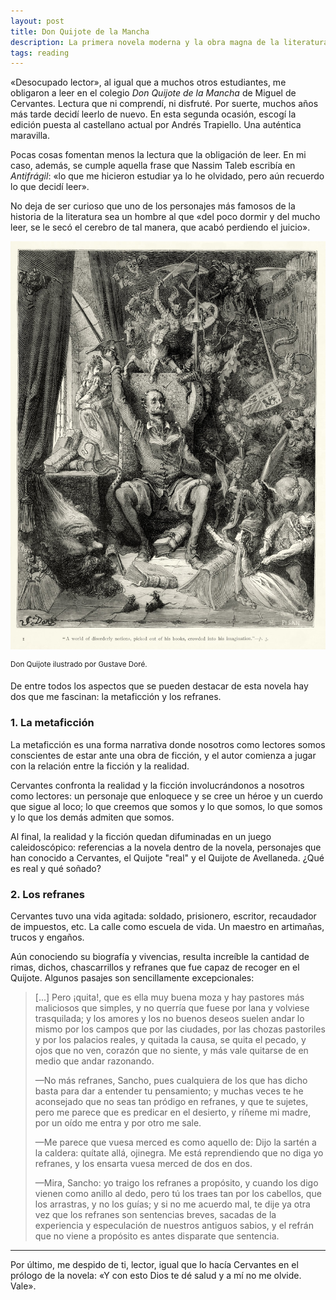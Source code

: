 ```yaml
---
layout: post
title: Don Quijote de la Mancha
description: La primera novela moderna y la obra magna de la literatura.
tags: reading
---
```


«Desocupado lector», al igual que a muchos otros estudiantes, me obligaron a
leer en el colegio *Don Quijote de la Mancha* de Miguel de Cervantes. Lectura
que ni comprendí, ni disfruté. Por suerte, muchos años más tarde decidí leerlo
de nuevo. En esta segunda ocasión, escogí la edición puesta al castellano actual
por Andrés Trapiello.  Una auténtica maravilla.

Pocas cosas fomentan menos la lectura que la obligación de leer. En mi caso,
además, se cumple aquella frase que Nassim Taleb escribía en *Antifrágil*:
«lo que me hicieron estudiar ya lo he olvidado, pero aún recuerdo lo que decidí
leer».

No deja de ser curioso que uno de los personajes más famosos de la historia de
la literatura sea un hombre al que «del poco dormir y del mucho leer, se le secó
el cerebro de tal manera, que acabó perdiendo el juicio».

![Don Quijote][1]

<sup>Don Quijote ilustrado por Gustave Doré.</sup>


De entre todos los aspectos que se pueden destacar de esta novela hay dos que
me fascinan: la metaficción y los refranes.

### 1. La metaficción

La metaficción es una forma narrativa donde nosotros como lectores somos
conscientes de estar ante una obra de ficción, y el autor comienza a jugar con
la relación entre la ficción y la realidad.

Cervantes confronta la realidad y la ficción involucrándonos a nosotros como
lectores: un personaje que enloquece y se cree un héroe y un cuerdo que
sigue al loco; lo que creemos que somos y lo que somos, lo que somos y lo que
los demás admiten que somos.

Al final, la realidad y la ficción quedan difuminadas en un juego
caleidoscópico: referencias a la novela dentro de la novela, personajes que han
conocido a Cervantes, el Quijote "real" y el Quijote de Avellaneda. ¿Qué es
real y qué soñado?

### 2. Los refranes

Cervantes tuvo una vida agitada: soldado, prisionero, escritor, recaudador de
impuestos, etc. La calle como escuela de vida. Un maestro en artimañas, trucos
y engaños.

Aún conociendo su biografía y vivencias, resulta increíble la cantidad de rimas,
dichos, chascarrillos y refranes que fue capaz de recoger en el Quijote. Algunos
pasajes son sencillamente excepcionales:

> [...] Pero ¡quita!, que es ella muy buena moza y hay pastores más maliciosos
> que simples, y no querría que fuese por lana y volviese trasquilada; y los
> amores y los no buenos deseos suelen andar lo mismo por los campos que por las
> ciudades, por las chozas pastoriles y por los palacios reales, y quitada la
> causa, se quita el pecado, y ojos que no ven, corazón que no siente, y más vale
> quitarse de en medio que andar razonando.
>
> —No más refranes, Sancho, pues cualquiera de los que has dicho basta para dar a
> entender tu pensamiento; y muchas veces te he aconsejado que no seas tan
> pródigo en refranes, y que te sujetes, pero me parece que es predicar en el
> desierto, y ríñeme mi madre, por un oído me entra y por otro me sale.
>
> —Me parece que vuesa merced es como aquello de: Dijo la sartén a la caldera:
> quítate allá, ojinegra. Me está reprendiendo que no diga yo refranes, y los
> ensarta vuesa merced de dos en dos.
>
> —Mira, Sancho: yo traigo los refranes a propósito, y cuando los digo vienen
> como anillo al dedo, pero tú los traes tan por los cabellos, que los arrastras,
> y no los guías; y si no me acuerdo mal, te dije ya otra vez que los refranes
> son sentencias breves, sacadas de la experiencia y especulación de nuestros
> antiguos sabios, y el refrán que no viene a propósito es antes disparate que
> sentencia.

---

Por último, me despido de ti, lector, igual que lo hacía Cervantes en el prólogo
de la novela: «Y con esto Dios te dé salud y a mí no me olvide. Vale».


[1]: /assets/images/posts/don-quixote.jpg
